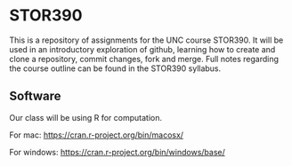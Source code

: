 # STOR390
This is a repository of assignments for the UNC course STOR390. It will be used in an introductory exploration of github, learning how to create and clone a repository, commit changes, fork and merge. Full notes regarding the course outline can be found in the STOR390 syllabus.

## Software
Our class will be using R for computation.

For mac: https://cran.r-project.org/bin/macosx/

For windows: https://cran.r-project.org/bin/windows/base/
